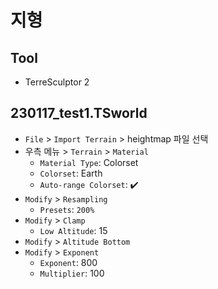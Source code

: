 # 지형
## Tool
- TerreSculptor 2

## 230117_test1.TSworld
- `File` > `Import Terrain` > heightmap 파일 선택
- 우측 메뉴 > `Terrain` > `Material`
    - `Material Type`: Colorset
    - `Colorset`: Earth
    - `Auto-range Colorset`: ✔️
- `Modify` > `Resampling`
    - `Presets`: `200%`
- `Modify` > `Clamp`
    - `Low Altitude`: 15
- `Modify` > `Altitude Bottom`
- `Modify` > `Exponent`
    - `Exponent`: 800
    - `Multiplier`: 100